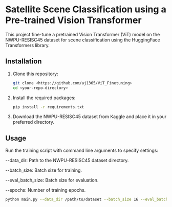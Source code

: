 # Satellite Scene Classification using a Pre-trained Vision Transformer

This project fine-tune a pretrained Vision Transformer (ViT) model on the NWPU-RESISC45 dataset for scene classification using the HuggingFace Transformers library.

## Installation

1. Clone this repository:
    ```bash
    git clone <https://github.com/aj1365/ViT_Finetuning>
    cd <your-repo-directory>
    ```

2. Install the required packages:
    ```bash
    pip install -r requirements.txt
    ```

3. Download the NWPU-RESISC45 dataset from Kaggle and place it in your preferred directory.


## Usage

Run the training script with command line arguments to specify settings:


--data_dir: Path to the NWPU-RESISC45 dataset directory.

--batch_size: Batch size for training.

--eval_batch_size: Batch size for evaluation.

--epochs: Number of training epochs.

```bash
python main.py --data_dir /path/to/dataset --batch_size 16 --eval_batch_size 16 --epochs 10
